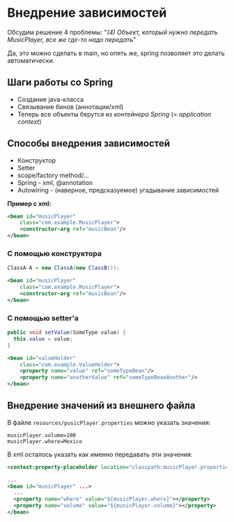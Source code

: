 # Внедрение зависимостей

Обсудим решение 4 проблемы: "*(4) Объект, который нужно передать MusicPlayer, все же где-то надо передать*"

Да, это можно сделать в main, но опять же, spring позволяет это делать автоматически.

## Шаги работы со Spring
* Создание java-класса
* Связывание бинов (аннотации/xml)
* Теперь все объекты берутся из *контейнера Spring* (= *application context*)

## Способы внедрения зависимостей
* Конструктор
* Setter
* scope/factory method/...
* Spring - xml, @annotation
* Autowiring - (наверное, предсказуемое) угадывание зависимостей

**Пример с xml:**
```xml
<bean id="musicPlayer"
    class="com.example.MusicPlayer">
    <constructor-arg ref="musicBean"/>
</bean>
```

### С помощью конструктора
```java
ClassA A = new ClassA(new ClassB());
```
```xml
<bean id="musicPlayer"
    class="com.example.MusicPlayer">
    <constructor-arg ref="musicBean"/>
</bean>
```

### С помощью setter'а
```java
public void setValue(SomeType value) {
  this.value = value;
}
```
```xml
<bean id="valueHolder"
    class="com.example.ValueHolder">
    <property name="value" ref="someTypeBean"/>
    <property name="anotherValue" ref="someTypeBeanAnother"/>
</bean>
```

## Внедрение значений из внешнего файла
В файле `resources/pusicPlayer.properties` можно указать значения:
```text
musicPlayer.volume=100
musicPlayer.where=Mexico
```
В xml осталось указать как именно передавать эти значения:
```xml
<context:property-placeholder location="classpath:musicPlayer.properties" />

...
<bean id="musicPlayer" ...>
  ...
  <property name="where" value="${musicPlayer.where}"></property>
  <property name="volume" value="${musicPlayer.volume}"></property>
</bean>
```






